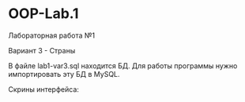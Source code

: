 # OOP-Lab.1

Лабораторная работа №1

Вариант 3 - Страны

В файле lab1-var3.sql находится БД. Для работы программы нужно импортировать эту БД в MySQL.

Скрины интерфейса:

